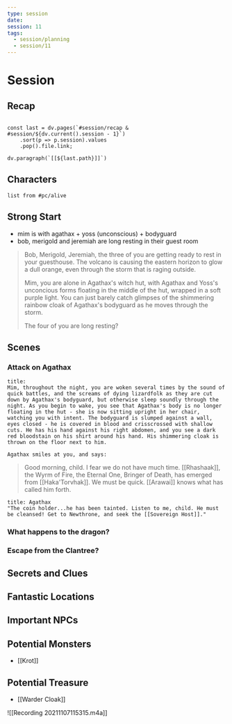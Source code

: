 ```yaml
---
type: session
date: 
session: 11
tags:
  - session/planning
  - session/11
---
```


# Session
## Recap
```dataviewjs

const last = dv.pages(`#session/recap & #session/${dv.current().session - 1}`)
	.sort(p => p.session).values
	.pop().file.link;

dv.paragraph(`[[${last.path}]]`)

```

## Characters
```dataview
list from #pc/alive 
```

## Strong Start
- mim is with agathax + yoss (unconscious) + bodyguard
- bob, merigold and jeremiah are long resting in their guest room

> Bob, Merigold, Jeremiah, the three of you are getting ready to rest in your guesthouse. The volcano is causing the eastern horizon to glow a dull orange, even through the storm that is raging outside. 
>
> Mim, you are alone in Agathax's witch hut, with Agathax and Yoss's unconcious forms floating in the middle of the hut, wrapped in a soft purple light. You can just barely catch glimpses of the shimmering rainbow cloak of Agathax's bodyguard as he moves through the storm. 
> 
> The four of you are long resting?

## Scenes
### Attack on Agathax
````ad-dnd
title:
Mim, throughout the night, you are woken several times by the sound of quick battles, and the screams of dying lizardfolk as they are cut down by Agathax's bodyguard, but otherwise sleep soundly through the night. As you begin to wake, you see that Agathax's body is no longer floating in the hut - she is now sitting upright in her chair, watching you with intent. The bodyguard is slumped against a wall, eyes closed - he is covered in blood and crisscrossed with shallow cuts. He has his hand against his right abdomen, and you see a dark red bloodstain on his shirt around his hand. His shimmering cloak is thrown on the floor next to him.

Agathax smiles at you, and says:

````

> Good morning, child. I fear we do not have much time. [[Rhashaak]], the Wyrm of Fire, the Eternal One, Bringer of Death, has emerged from [[Haka'Torvhak]].  We must be quick. [[Arawai]] knows what has called him forth.


```ad-quote
title: Agathax
"The coin holder...he has been tainted. Listen to me, child. He must be cleansed! Get to Newthrone, and seek the [[Sovereign Host]]."
```

### What happens to the dragon?

### Escape from the Clantree?

## Secrets and Clues


## Fantastic Locations


## Important NPCs


## Potential Monsters
- [[Krot]]

## Potential Treasure
- [[Warder Cloak]]

![[Recording 20211107115315.m4a]]
